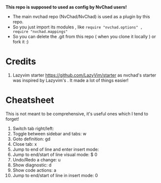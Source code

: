 **This repo is supposed to used as config by NvChad users!**

- The main nvchad repo (NvChad/NvChad) is used as a plugin by this repo.
- So you just import its modules , like `require "nvchad.options" , require "nvchad.mappings"`
- So you can delete the .git from this repo ( when you clone it locally ) or fork it :)

# Credits

1) Lazyvim starter https://github.com/LazyVim/starter as nvchad's starter was inspired by Lazyvim's . It made a lot of things easier!

# Cheatsheet

This is not meant to be comprehensive, it's useful ones which I tend to forget!

1. Switch tab right/left: <Tab> <S-Tab>
2. Toggle between sidebar and tabs: <C-w>w
3. Goto definition: gd
4. Close tab: <leader> x
5. Jump to end of line and enter insert mode: <S-a>
6. Jump to end/start of line visual mode: $ 0
7. Undo/Redo a change: u <C-r>
8. Show diagnostic: <leader> d
9. Show code actions: <leader> a
10. Jump to end/start of line in insert mode: <C-e> <C-o>0
